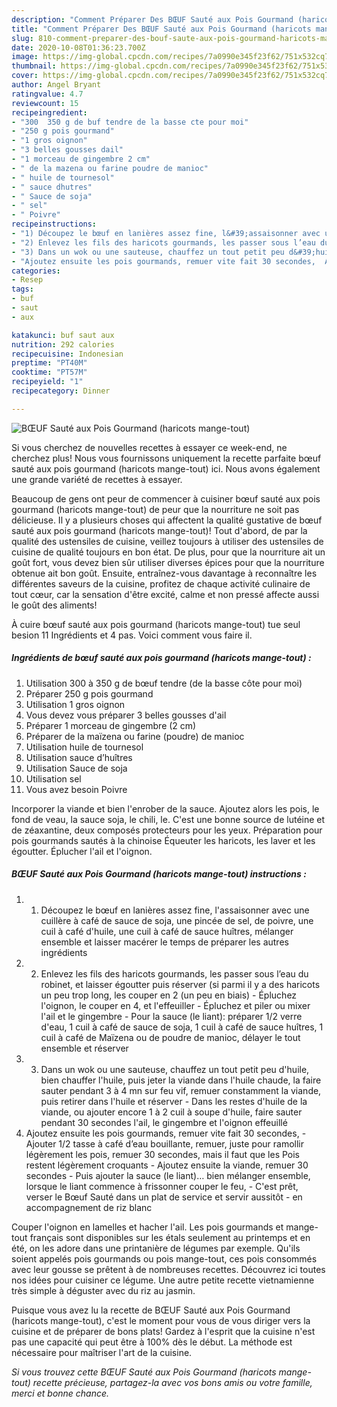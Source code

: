 ```yaml
---
description: "Comment Préparer Des BŒUF Sauté aux Pois Gourmand (haricots mange-tout)"
title: "Comment Préparer Des BŒUF Sauté aux Pois Gourmand (haricots mange-tout)"
slug: 810-comment-preparer-des-bouf-saute-aux-pois-gourmand-haricots-mange-tout
date: 2020-10-08T01:36:23.700Z
image: https://img-global.cpcdn.com/recipes/7a0990e345f23f62/751x532cq70/boeuf-saute-aux-pois-gourmand-haricots-mange-tout-photo-principale-de-la-recette.jpg
thumbnail: https://img-global.cpcdn.com/recipes/7a0990e345f23f62/751x532cq70/boeuf-saute-aux-pois-gourmand-haricots-mange-tout-photo-principale-de-la-recette.jpg
cover: https://img-global.cpcdn.com/recipes/7a0990e345f23f62/751x532cq70/boeuf-saute-aux-pois-gourmand-haricots-mange-tout-photo-principale-de-la-recette.jpg
author: Angel Bryant
ratingvalue: 4.7
reviewcount: 15
recipeingredient:
- "300  350 g de buf tendre de la basse cte pour moi"
- "250 g pois gourmand"
- "1 gros oignon"
- "3 belles gousses dail"
- "1 morceau de gingembre 2 cm"
- " de la mazena ou farine poudre de manioc"
- " huile de tournesol"
- " sauce dhutres"
- " Sauce de soja"
- " sel"
- " Poivre"
recipeinstructions:
- "1) Découpez le bœuf en lanières assez fine, l&#39;assaisonner avec une cuillère à café de sauce de soja, une pincée de sel, de poivre, une cuil à café d&#39;huile, une cuil à café de sauce huîtres, mélanger ensemble et laisser macérer le temps de préparer les autres ingrédients"
- "2) Enlevez les fils des haricots gourmands, les passer sous l’eau du robinet, et laisser égoutter puis réserver (si parmi il y a des haricots un peu trop long, les couper en 2 (un peu en biais)  Épluchez l&#39;oignon, le couper en 4, et l&#39;effeuiller  Épluchez et piler ou mixer l&#39;ail et le gingembre Pour la sauce (le liant): préparer 1/2 verre d&#39;eau, 1 cuil à café de sauce de soja, 1 cuil à café de sauce huîtres, 1 cuil à café de Maïzena ou de poudre de manioc, délayer le tout ensemble et réserver"
- "3) Dans un wok ou une sauteuse, chauffez un tout petit peu d&#39;huile, bien chauffer l&#39;huile, puis jeter la viande dans l&#39;huile chaude, la faire sauter pendant 3 à 4 mn sur feu vif, remuer constamment la viande, puis retirer dans l&#39;huile et réserver Dans les restes d&#39;huile de la viande, ou ajouter encore 1 à 2 cuil à soupe d&#39;huile, faire sauter pendant 30 secondes l&#39;ail, le gingembre et l&#39;oignon effeuillé"
- "Ajoutez ensuite les pois gourmands, remuer vite fait 30 secondes,  Ajouter 1/2 tasse à café d’eau bouillante, remuer, juste pour ramollir légèrement les pois, remuer 30 secondes, mais il faut que les Pois restent légèrement croquants Ajoutez ensuite la viande, remuer 30 secondes Puis ajouter la sauce (le liant)… bien mélanger ensemble, lorsque le liant commence à frissonner couper le feu,  C&#39;est prêt, verser le Bœuf Sauté dans un plat de service et servir aussitôt en accompagnement de riz blanc"
categories:
- Resep
tags:
- buf
- saut
- aux

katakunci: buf saut aux 
nutrition: 292 calories
recipecuisine: Indonesian
preptime: "PT40M"
cooktime: "PT57M"
recipeyield: "1"
recipecategory: Dinner

---
```



![BŒUF Sauté aux Pois Gourmand (haricots mange-tout)](https://img-global.cpcdn.com/recipes/7a0990e345f23f62/751x532cq70/boeuf-saute-aux-pois-gourmand-haricots-mange-tout-photo-principale-de-la-recette.jpg)

Si vous cherchez de nouvelles recettes à essayer ce week-end, ne cherchez plus! Nous vous fournissons uniquement la recette parfaite bœuf sauté aux pois gourmand (haricots mange-tout) ici. Nous avons également une grande variété de recettes à essayer.

Beaucoup de gens ont peur de commencer à cuisiner bœuf sauté aux pois gourmand (haricots mange-tout) de peur que la nourriture ne soit pas délicieuse. Il y a plusieurs choses qui affectent la qualité gustative de bœuf sauté aux pois gourmand (haricots mange-tout)! Tout d'abord, de par la qualité des ustensiles de cuisine, veillez toujours à utiliser des ustensiles de cuisine de qualité toujours en bon état. De plus, pour que la nourriture ait un goût fort, vous devez bien sûr utiliser diverses épices pour que la nourriture obtenue ait bon goût. Ensuite, entraînez-vous davantage à reconnaître les différentes saveurs de la cuisine, profitez de chaque activité culinaire de tout cœur, car la sensation d'être excité, calme et non pressé affecte aussi le goût des aliments!

<!--inarticleads1-->

À cuire bœuf sauté aux pois gourmand (haricots mange-tout) tue seul besion 11 Ingrédients et 4 pas. Voici comment vous faire il.

##### Ingrédients de bœuf sauté aux pois gourmand (haricots mange-tout) :

1. Utilisation 300 à 350 g de bœuf tendre (de la basse côte pour moi)
1. Préparer 250 g pois gourmand
1. Utilisation 1 gros oignon
1. Vous devez vous préparer 3 belles gousses d&#39;ail
1. Préparer 1 morceau de gingembre (2 cm)
1. Préparer  de la maïzena ou farine (poudre) de manioc
1. Utilisation  huile de tournesol
1. Utilisation  sauce d’huîtres
1. Utilisation  Sauce de soja
1. Utilisation  sel
1. Vous avez besoin  Poivre


Incorporer la viande et bien l&#39;enrober de la sauce. Ajoutez alors les pois, le fond de veau, la sauce soja, le chili, le. C&#39;est une bonne source de lutéine et de zéaxantine, deux composés protecteurs pour les yeux. Préparation pour pois gourmands sautés à la chinoise Équeuter les haricots, les laver et les égoutter. Éplucher l&#39;ail et l&#39;oignon. 

<!--inarticleads2-->

##### BŒUF Sauté aux Pois Gourmand (haricots mange-tout) instructions :

1. 1) Découpez le bœuf en lanières assez fine, l&#39;assaisonner avec une cuillère à café de sauce de soja, une pincée de sel, de poivre, une cuil à café d&#39;huile, une cuil à café de sauce huîtres, mélanger ensemble et laisser macérer le temps de préparer les autres ingrédients
1. 2) Enlevez les fils des haricots gourmands, les passer sous l’eau du robinet, et laisser égoutter puis réserver (si parmi il y a des haricots un peu trop long, les couper en 2 (un peu en biais)  - Épluchez l&#39;oignon, le couper en 4, et l&#39;effeuiller  - Épluchez et piler ou mixer l&#39;ail et le gingembre - Pour la sauce (le liant): préparer 1/2 verre d&#39;eau, 1 cuil à café de sauce de soja, 1 cuil à café de sauce huîtres, 1 cuil à café de Maïzena ou de poudre de manioc, délayer le tout ensemble et réserver
1. 3) Dans un wok ou une sauteuse, chauffez un tout petit peu d&#39;huile, bien chauffer l&#39;huile, puis jeter la viande dans l&#39;huile chaude, la faire sauter pendant 3 à 4 mn sur feu vif, remuer constamment la viande, puis retirer dans l&#39;huile et réserver - Dans les restes d&#39;huile de la viande, ou ajouter encore 1 à 2 cuil à soupe d&#39;huile, faire sauter pendant 30 secondes l&#39;ail, le gingembre et l&#39;oignon effeuillé
1. Ajoutez ensuite les pois gourmands, remuer vite fait 30 secondes,  - Ajouter 1/2 tasse à café d’eau bouillante, remuer, juste pour ramollir légèrement les pois, remuer 30 secondes, mais il faut que les Pois restent légèrement croquants - Ajoutez ensuite la viande, remuer 30 secondes - Puis ajouter la sauce (le liant)… bien mélanger ensemble, lorsque le liant commence à frissonner couper le feu,  - C&#39;est prêt, verser le Bœuf Sauté dans un plat de service et servir aussitôt - en accompagnement de riz blanc


Couper l&#39;oignon en lamelles et hacher l&#39;ail. Les pois gourmands et mange-tout français sont disponibles sur les étals seulement au printemps et en été, on les adore dans une printanière de légumes par exemple. Qu&#39;ils soient appelés pois gourmands ou pois mange-tout, ces pois consommés avec leur gousse se prêtent à de nombreuses recettes. Découvrez ici toutes nos idées pour cuisiner ce légume. Une autre petite recette vietnamienne très simple à déguster avec du riz au jasmin. 

<!--inarticleads1-->

<p>
Puisque vous avez lu la recette de BŒUF Sauté aux Pois Gourmand (haricots mange-tout), c'est le moment pour vous de vous diriger vers la cuisine et de préparer de bons plats! Gardez à l'esprit que la cuisine n'est pas une capacité qui peut être à 100% dès le début. La méthode est nécessaire pour maîtriser l'art de la cuisine.
</p>

<p>
<i>Si vous trouvez cette BŒUF Sauté aux Pois Gourmand (haricots mange-tout) recette précieuse, partagez-la avec vos bons amis ou votre famille, merci et bonne chance.</i>
</p>
